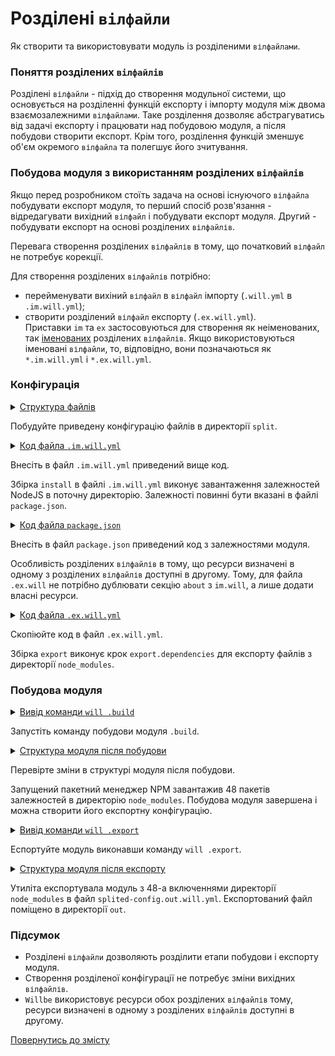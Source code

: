 # Розділені <code>вілфайли</code>

Як створити та використовувати модуль із розділеними <code>вілфайлами</code>.

### Поняття розділених `вілфайлів`

Розділені `вілфайли` - підхід до створення модульної системи, що основується на розділенні функцій експорту і імпорту модуля між двома взаємозалежними `вілфайлами`. Таке розділення дозволяє абстрагуватись від задачі експорту і працювати над побудовою модуля, а після побудови створити експорт. Крім того, розділення функцій зменшує об'єм окремого `вілфайла` та полегшує його зчитування. 

### Побудова модуля з використанням розділених `вілфайлів`

Якщо перед розробником стоїть задача на основі існуючого `вілфайла` побудувати експорт модуля, то перший спосіб розв'язання - відредагувати вихідний `вілфайл` і побудувати експорт модуля. Другий - побудувати експорт на основі розділених `вілфайлів`.  

Перевага створення розділених `вілфайлів` в тому, що  початковий `вілфайл` не потребує корекції.  

Для створення розділених `вілфайлів` потрібно:   
- перейменувати вихіний `вілфайл` в `вілфайл` імпорту (`.will.yml` в `.im.will.yml`);  
- створити розділений `вілфайл` експорту (`.ex.will.yml`).  
Приставки `im` та `ex` застосовуються для створення як неіменованих, так [іменованих](WillFileNamed.md) розділених `вілфайлів`. Якщо використовуються іменовані `вілфайли`, то, відповідно, вони позначаються як `*.im.will.yml` i `*.ex.will.yml`.

### Конфігурація    

<details>
  <summary><u>Структура файлів</u></summary>
    
```
split
  ├── package.json
  ├── .ex.will.yml
  └── .im.will.yml 

```

</details>

Побудуйте приведену конфігурацію файлів в директорії `split`.

<details>
  <summary><u>Код файла <code>.im.will.yml</code></u></summary>

```yaml
about :

  name : splited-config
  description : "Splited module config"
  version : 0.0.1

step :

  npm.install :
    currentPath : '.'
    shell : npm install

build :

  install:
    criterion :
      default : 1
    steps :
      - npm.install

```

</details>

Внесіть в файл `.im.will.yml` приведений вище код. 

Збірка `install` в файлі `.im.will.yml` виконує завантаження залежностей NodeJS в поточну директорію. Залежності повинні бути вказані в файлі `package.json`. 

<details>
<summary><u>Код файла <code>package.json</code></u></summary>

``` json
{
  "name": "npmUsing",
  "dependencies": {
    "express": ""
  }
}

```

</details>

Внесіть в файл `package.json` приведений код з залежностями модуля.

Особливість розділених `вілфайлів` в тому, що ресурси визначені в одному з розділених `вілфайлів` доступні в другому. Тому, для файла `.ex.will` не потрібно дублювати секцію `about` з `im.will`, а лише додати власні ресурси.  

<details>
  <summary><u>Код файла <code>.ex.will.yml</code></u></summary>

```yaml
path :

  out : 'out'
  filesToExport : './node_modules/*'

step  :

  export.dependencies :
    inherit : module.export
    export : path::filesToExport
    tar : 0

build :

  export :
    criterion :
      default : 1
      export : 1
    steps :
      - export.dependencies
          
```

</details>

Скопіюйте код в файл `.ex.will.yml`.

Збірка `export` виконує крок `export.dependencies` для експорту файлів з директорії `node_modules`.

### Побудова модуля 

<details>
  <summary><u>Вивід команди <code>will .build</code></u></summary>

```
[user@user ~]$ will .build 
...
. Read 2 will-files in 0.123s
...
  Building module::splited-config / build::install
 > npm install 
...
added 48 packages from 36 contributors and audited 121 packages in 8.733s
found 0 vulnerabilities

  Built module::splited-config / build::install in 10.733s

```

</details>

Запустіть команду побудови модуля `.build`.

<details>
  <summary><u>Структура модуля після побудови</u></summary>

```
split
  ├── node_modules
  │         ├── ...
  │         ├── ...
  │
  ├── package.json
  ├── package-lock.json
  ├── .ex.will.yml
  └── .im.will.yml

```

</details>

Перевірте зміни в структурі модуля після побудови.

Запущений пакетний менеджер NPM завантажив 48 пакетів залежностей в директорію `node_modules`. Побудова модуля завершена і можна створити його експортну конфігурацію.

<details>
  <summary><u>Вивід команди <code>will .export</code></u></summary>

```
[user@user ~]$ will .export
...
 . Read 2 will-files in 0.131s

  Exporting module::splited-config / build::export
   + Write out will-file /path_to_files/out/splited-config.out.will.yml
   + Exported export with 48 files in 2.108s
  Exported module::splited-config / build::export in 2.155s

```

</details>

Еспортуйте модуль виконавши команду `will .export`. 

<details>
  <summary><u>Структура модуля після експорту</u></summary>

```
split
  ├── node_modules
  │         ├── ...
  │         ├── ...
  ├── out
  │    └── splited-config.out.will.yml
  │ 
  ├── package.json
  ├── package-lock.json
  ├── .ex.will.yml
  └── .im.will.yml

```

</details>

Утиліта експортувала модуль з 48-а включеннями директорії `node_modules` в файл `splited-config.out.will.yml`. Експортований файл поміщено в директорії `out`.   

### Підсумок  

- Розділені `вілфайли` дозволяють розділити етапи побудови і експорту модуля.  
- Створення розділеної конфігурації не потребує зміни вихідних `вілфайлів`.
- `Willbe` використовує ресурси обох розділених `вілфайлів` тому, ресурси визначені в одному з розділених `вілфайлів` доступні в другому.
 
[Повернутись до змісту](../README.md#tutorials)